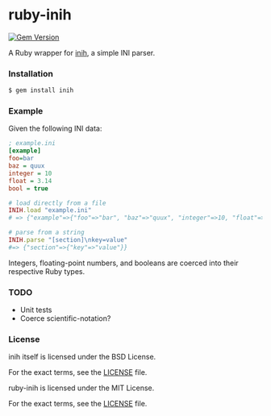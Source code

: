 ruby-inih
=========

[![Gem Version](https://badge.fury.io/rb/inih.svg)](https://badge.fury.io/rb/inih)

A Ruby wrapper for [inih](https://github.com/benhoyt/inih), a simple INI parser.

### Installation

```ruby
$ gem install inih
```

### Example

Given the following INI data:

```ini
; example.ini
[example]
foo=bar
baz = quux
integer = 10
float = 3.14
bool = true
```

```ruby
# load directly from a file
INIH.load "example.ini"
# => {"example"=>{"foo"=>"bar", "baz"=>"quux", "integer"=>10, "float"=>3.14, "bool"=>true}}

# parse from a string
INIH.parse "[section]\nkey=value"
#=> {"section"=>{"key"=>"value"}}
```

Integers, floating-point numbers, and booleans are coerced into their respective Ruby types.

### TODO

* Unit tests
* Coerce scientific-notation?

### License

inih itself is licensed under the BSD License.

For the exact terms, see the [LICENSE](ext/inih/LICENSE) file.

ruby-inih is licensed under the MIT License.

For the exact terms, see the [LICENSE](./LICENSE) file.
